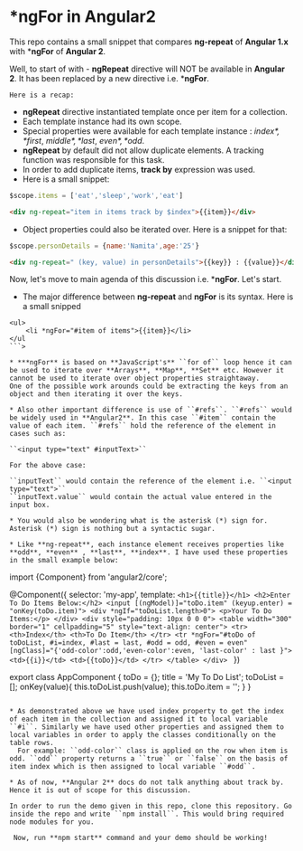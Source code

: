 ***ngFor in Angular2**
===========================

This repo contains a small snippet that compares **ng-repeat** of **Angular 1.x** with ***ngFor** of **Angular 2**.

Well, to start of with - **ngRepeat** directive will NOT be available in **Angular 2**. It has been replaced by a new directive i.e. ***ngFor**.

`Here is a recap:`

* **ngRepeat** directive instantiated template once per item for a collection.
* Each template instance had its own scope.
* Special properties were available for each template instance : *$index*, *$first*, *$middle*, *$last*, *$even*, *$odd*.
* **ngRepeat** by default did not allow duplicate elements. A tracking function was responsible for this task.
* In order to add duplicate items, **track by** expression was used.
* Here is a small snippet:

```JavaScript
$scope.items = ['eat','sleep','work','eat']
```

```HTML
<div ng-repeat="item in items track by $index">{{item}}</div>
```

* Object properties could also be iterated over. Here is a snippet for that:

```JavaScript
$scope.personDetails = {name:'Namita',age:'25'}
```

```HTML
<div ng-repeat=" (key, value) in personDetails">{{key}} : {{value}}</div>
```

Now, let's move to main agenda of this discussion i.e. ***ngFor**. Let's start.

* The major difference between **ng-repeat** and **ngFor** is its syntax. Here is a small snipped

```
<ul>
    <li *ngFor="#item of items">{{item}}</li>
</ul
```>

* ***ngFor** is based on **JavaScript's** ``for of`` loop hence it can be used to iterate over **Arrays**, **Map**, **Set** etc. However it cannot be used to iterate over object properties straightaway.
One of the possible work arounds could be extracting the keys from an object and then iterating it over the keys.

* Also other important difference is use of ``#refs``. ``#refs`` would be widely used in **Angular2**. In this case ``#item`` contain the value of each item. ``#refs`` hold the reference of the element in cases such as:

``<input type="text" #inputText>``

For the above case:

``inputText`` would contain the reference of the element i.e. ``<input type="text">``
``inputText.value`` would contain the actual value entered in the input box.

* You would also be wondering what is the asterisk (*) sign for. Asterisk (*) sign is nothing but a syntactic sugar.

* Like **ng-repeat**, each instance element receives properties like **odd**, **even** , **last**, **index**. I have used these properties in the small example below:

```
import {Component} from 'angular2/core';

@Component({
    selector: 'my-app',
    template: `<h1>{{title}}</h1>
    <h2>Enter To Do Items Below:</h2>
        <input [(ngModel)]="toDo.item" (keyup.enter) = "onKey(toDo.item)">
        <div *ngIf="toDoList.length>0">
        <p>Your To Do Items:</p>
        </div>
        <div style="padding: 10px 0 0 0">
        <table width="300" border="1" cellpadding="5" style="text-align: center">
        <tr>
        <th>Index</th>
        <th>To Do Item</th>
        </tr>
        <tr *ngFor="#toDo of toDoList, #i=index, #last = last, #odd = odd, #even = even"  [ngClass]="{'odd-color':odd,'even-color':even, 'last-color' : last }">
        <td>{{i}}</td>
        <td>{{toDo}}</td>
        </tr>
        </table>
        </div>
    `
})

export class AppComponent {
    toDo = {};
    title = 'My To Do List';
    toDoList = [];
    onKey(value){
        this.toDoList.push(value);
        this.toDo.item = '';
    }
}
```

* As demonstrated above we have used index property to get the index of each item in the collection and assigned it to local variable ``#i``. Similarly we have used other properties and assigned them to local variables in order to apply the classes conditionally on the table rows.
  For example: ``odd-color`` class is applied on the row when item is odd. ``odd`` property returns a ``true`` or ``false`` on the basis of item index which is then assigned to local variable ``#odd``.
    
* As of now, **Angular 2** docs do not talk anything about track by. Hence it is out of scope for this discussion.

In order to run the demo given in this repo, clone this repository. Go inside the repo and write ``npm install``. This would bring required node modules for you.

 Now, run **npm start** command and your demo should be working!






